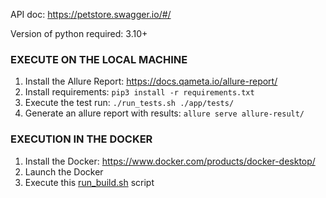 API doc: https://petstore.swagger.io/#/

Version of python required: 3.10+

### EXECUTE ON THE LOCAL MACHINE ###

1. Install the Allure Report: https://docs.qameta.io/allure-report/
2. Install requirements:
`pip3 install -r requirements.txt`
3. Execute the test run:
`./run_tests.sh ./app/tests/`
4. Generate an allure report with results:
`allure serve allure-result/`

### EXECUTION IN THE DOCKER  ###

1. Install the Docker: https://www.docker.com/products/docker-desktop/
2. Launch the Docker
3. Execute this [run_build.sh](./run_build.sh) script
